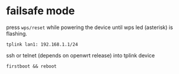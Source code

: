 # failsafe mode

press `wps/reset` while powering the device until wps led (asterisk) is flashing.

    tplink lan1: 192.168.1.1/24
    
ssh or telnet (depends on openwrt release) into tplink device

    firstboot && reboot
